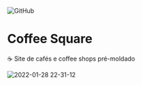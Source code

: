 ![GitHub](https://img.shields.io/github/license/adudecoder/coffee-square)

# Coffee Square
☕ Site de cafés e coffee shops pré-moldado

![2022-01-28 22-31-12](file:///C:/Users/vitor/Downloads/2022-02-06%2021-18-57.gif)
